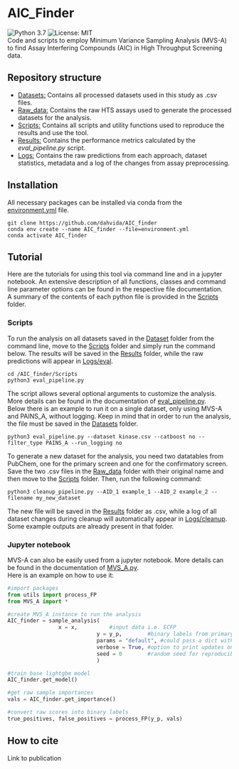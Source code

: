 # AIC_Finder
![Python 3.7](https://img.shields.io/badge/python-3.7%20%7C%203.8-brightgreen)
![License: MIT](https://img.shields.io/badge/License-MIT-yellow.svg)  
Code and scripts to employ Minimum Variance Sampling Analysis (MVS-A) to find Assay Interfering Compounds (AIC) in High Throughput Screening data.  

## Repository structure
- [Datasets:](Datasets) Contains all processed datasets used in this study as .csv files.  
- [Raw_data:](Raw_data) Contains the raw HTS assays used to generate the processed datasets for the analysis.  
- [Scripts:](Scripts) Contains all scripts and utility functions used to reproduce the results and use the tool.  
- [Results:](Results) Contains the performance metrics calculated by the *eval_pipeline.py* script.  
- [Logs:](Logs) Contains the raw predictions from each approach, dataset statistics, metadata and a log of the changes from assay preprocessing.   

## Installation  
All necessary packages can be installed via conda from the [environment.yml](environment.yml) file.  
```
git clone https://github.com/dahvida/AIC_finder
conda env create --name AIC_finder --file=environment.yml
conda activate AIC_finder
```

## Tutorial
Here are the tutorials for using this tool via command line and in a jupyter notebook. An extensive description of all functions, classes and command line parameter options can be found in the respective file documentation.  
A summary of the contents of each python file is provided in the [Scripts](Scripts) folder.  

### Scripts
To run the analysis on all datasets saved in the [Dataset](Dataset) folder from the command line, move to the [Scripts](Scripts) folder and simply run the command below. The results will be saved in the [Results](Results) folder, while the raw predictions will appear in [Logs/eval](Logs/eval).  
```
cd /AIC_finder/Scripts
python3 eval_pipeline.py
```
The script allows several optional arguments to customize the analysis. More details can be found in the documentation of [eval_pipeline.py](Scripts/eval_pipeline.py).  
Below there is an example to run it on a single dataset, only using MVS-A and PAINS_A, without logging. Keep in mind that in order to run the analysis, the file must be saved in the [Datasets](Datasets) folder.  
```
python3 eval_pipeline.py --dataset kinase.csv --catboost no --filter_type PAINS_A --run_logging no
```
To generate a new dataset for the analysis, you need two datatables from PubChem, one for the primary screen and one for the confirmatory screen. Save the two .csv files in the [Raw_data](Raw_data) folder with their original name and then move to the [Scripts](Scripts) folder. Then, run the following command:  
```
python3 cleanup_pipeline.py --AID_1 example_1 --AID_2 example_2 --filename my_new_dataset
```
The new file will be saved in the [Results](Results) folder as .csv, while a log of all dataset changes during cleanup will automatically appear in [Logs/cleanup](Logs/cleanup). Some example outputs are already present in that folder.  

### Jupyter notebook
MVS-A can also be easily used from a jupyter notebook. More details can be found in the documentation of [MVS_A.py](Scripts/MVS_A.py).  
 Here is an example on how to use it:  
```python
#import packages
from utils import process_FP
from MVS_A import *

#create MVS_A instance to run the analysis
AIC_finder = sample_analysis(
				x = x,			#input data i.e. ECFP
                      		y = y_p, 		#binary labels from primary screen
                      		params = "default",	#could pass a dict with custom params (not recommended)
                      		verbose = True,	#option to print updates on calculation status
                      		seed = 0		#random seed for reproducibility
                      		)

#train base lightgbm model
AIC_finder.get_model()

#get raw sample importances
vals = AIC_finder.get_importance()

#convert raw scores into binary labels
true_positives, false_positives = process_FP(y_p, vals)
```

## How to cite
Link to publication  


